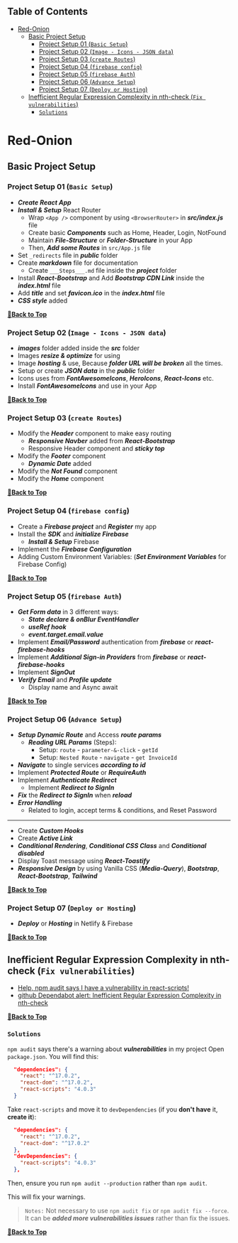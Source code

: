 Table of Contents
- 

- [Red-Onion](#red-onion)
  - [Basic Project Setup](#basic-project-setup)
    - [Project Setup 01 (`Basic Setup`)](#project-setup-01-basic-setup)
    - [Project Setup 02 (`Image - Icons - JSON data`)](#project-setup-02-image---icons---json-data)
    - [Project Setup 03 (`create Routes`)](#project-setup-03-create-routes)
    - [Project Setup 04 (`firebase config`)](#project-setup-04-firebase-config)
    - [Project Setup 05 (`firebase Auth`)](#project-setup-05-firebase-auth)
    - [Project Setup 06 (`Advance Setup`)](#project-setup-06-advance-setup)
    - [Project Setup 07 (`Deploy or Hosting`)](#project-setup-07-deploy-or-hosting)
  - [Inefficient Regular Expression Complexity in nth-check (`Fix vulnerabilities`)](#inefficient-regular-expression-complexity-in-nth-check-fix-vulnerabilities)
    - [`Solutions`](#solutions)


# Red-Onion

## Basic Project Setup

### Project Setup 01 (`Basic Setup`)

- ___Create React App___
- ___Install & Setup___ React Router
  - Wrap `<App />` component by using `<BrowserRouter>` in ___src/index.js___ file
  - Create basic ___Components___ such as Home, Header, Login, NotFound
  - Maintain ___File-Structure___ or ___Folder-Structure___ in your App
  - Then, ___Add some Routes___ in `src/App.js` file
- Set `_redirects` file in ___public___ folder
- Create ___markdown___ file for documentation
  - Create `___Steps___.md` file inside the ___project___ folder
- Install ___React-Bootstrap___ and Add ___Bootstrap CDN Link___ inside the ___index.html___ file
- Add ___title___ and set ___favicon.ico___ in the ___index.html___ file
- ___CSS style___ added

**[🔼Back to Top](#table-of-contents)**

### Project Setup 02 (`Image - Icons - JSON data`)

- ___images___ folder added inside the ___src___ folder
- Images ___resize & optimize___ for using
- Image ___hosting___ & use, Because ___folder URL will be broken___ all the times.
- Setup or create ___JSON data___ in the ___public___ folder 
- Icons uses from ___FontAwesomeIcons___, ___HeroIcons___, ___React-Icons___ etc.
- Install ___FontAwesomeIcons___ and use in your App

**[🔼Back to Top](#table-of-contents)**

### Project Setup 03 (`create Routes`)

- Modify the ___Header___ component to make easy routing
  - ___Responsive Navber___ added from ___React-Bootstrap___
  - Responsive Header component and ___sticky top___
- Modify the ___Footer___ component
  - ___Dynamic Date___ added
- Modify the ___Not Found___ component
- Modify the ___Home___ component

**[🔼Back to Top](#table-of-contents)**

### Project Setup 04 (`firebase config`)

- Create a ___Firebase project___ and ___Register___ my app
- Install the ___SDK___ and ___initialize Firebase___
  - ___Install & Setup___ Firebase
- Implement the ___Firebase Configuration___
- Adding Custom Environment Variables: (___Set Environment Variables___ for Firebase Config)

**[🔼Back to Top](#table-of-contents)**

### Project Setup 05 (`firebase Auth`)

- ___Get Form data___ in 3 different ways:
  - ___State declare & onBlur EventHandler___
  - ___useRef hook___
  - ___event.target.email.value___
- Implement ___Email/Password___ authentication from ___firebase___ or ___react-firebase-hooks___
- Implement ___Additional Sign-in Providers___ from ___firebase___ or ___react-firebase-hooks___
- Implement ___SignOut___
- ___Verify Email___ and ___Profile update___
  - Display name and Async await

**[🔼Back to Top](#table-of-contents)**

### Project Setup 06 (`Advance Setup`)

- ___Setup Dynamic Route___ and Access ___route params___
  - ___Reading URL Params___ (Steps): 
    - Setup: `route` - `parameter-&-click` - `getId`
    - Setup: `Nested Route` - `navigate` - `get InvoiceId`
- ___Navigate___ to single services ___according to id___
- Implement ___Protected Route___ or ___RequireAuth___
- Implement ___Authenticate Redirect___
  - Implement ___Redirect to SignIn___
- ___Fix___ the ___Redirect to SignIn___ when ___reload___
- ___Error Handling___
  - Related to login, accept terms & conditions, and Reset Password

---

- Create ___Custom Hooks___
- Create ___Active Link___
- ___Conditional Rendering___, ___Conditional CSS Class___ and ___Conditional disabled___
- Display Toast message using ___React-Toastify___
- ___Responsive Design___ by using Vanilla CSS (___Media-Query___), ___Bootstrap___, ___React-Bootstrap___, ___Tailwind___

**[🔼Back to Top](#table-of-contents)**

### Project Setup 07 (`Deploy or Hosting`)

- ___Deploy___ or ___Hosting___ in Netlify & Firebase

**[🔼Back to Top](#table-of-contents)**

## Inefficient Regular Expression Complexity in nth-check (`Fix vulnerabilities`)

- [Help, npm audit says I have a vulnerability in react-scripts!](https://github.com/facebook/create-react-app/issues/11174 "facebook/create-react-app - github")
- [github Dependabot alert: Inefficient Regular Expression Complexity in nth-check](https://stackoverflow.com/questions/71282206/github-dependabot-alert-inefficient-regular-expression-complexity-in-nth-check "stackoverflow.com")

**[🔼Back to Top](#table-of-contents)**

### `Solutions`

`npm audit` says there's a warning about ___vulnerabilities___ in my project
Open `package.json`. You will find this:

``` JSON
  "dependencies": {
    "react": "^17.0.2",
    "react-dom": "^17.0.2",
    "react-scripts": "4.0.3"
  }
```

Take `react-scripts` and move it to `devDependencies` (if you **don't have** it, **create it**):

``` JSON
  "dependencies": {
    "react": "^17.0.2",
    "react-dom": "^17.0.2"
  },
  "devDependencies": {
    "react-scripts": "4.0.3"
  },
```

Then, ensure you run `npm audit --production` rather than `npm audit`.

This will fix your warnings. 

> `Notes:` Not necessary to use `npm audit fix` or `npm audit fix --force`. It can be ___added more vulnerabilities issues___ rather than fix the issues.

**[🔼Back to Top](#table-of-contents)**

